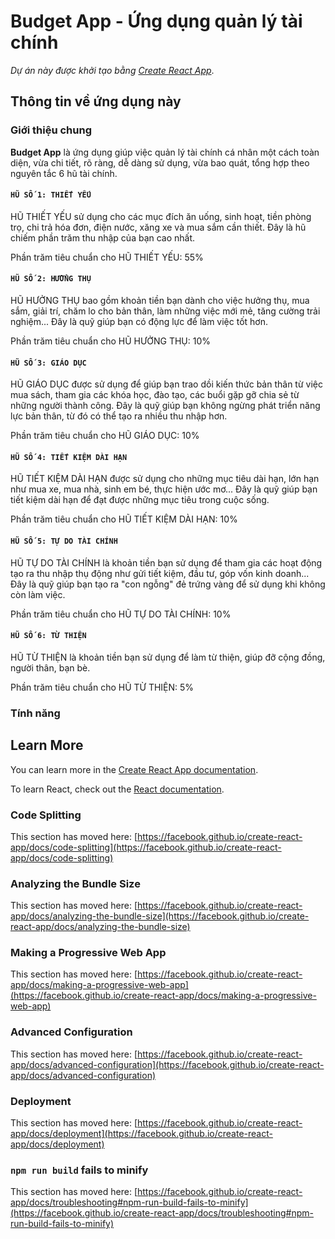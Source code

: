 # Budget App - Ứng dụng quản lý tài chính

*Dự án này được khởi tạo bằng [Create React App](https://github.com/facebook/create-react-app)*.

## Thông tin về ứng dụng này

### Giới thiệu chung

**Budget App** là ứng dụng giúp việc quản lý tài chính cá nhân một cách toàn diện, vừa chi tiết, rõ ràng, dễ dàng sử dụng, vừa bao quát, tổng hợp theo nguyên tắc 6 hũ tài chính.

#### `HŨ SỐ 1: THIẾT YẾU`

HŨ THIẾT YẾU sử dụng cho các mục đích ăn uống, sinh hoạt, tiền phòng trọ, chi trả hóa đơn, điện nước, xăng xe và mua sắm cần thiết. Đây là hũ chiếm phần trăm thu nhập của bạn cao nhất.

Phần trăm tiêu chuẩn cho HŨ THIẾT YẾU: 55%

#### `HŨ SỐ 2: HƯỞNG THỤ`

HŨ HƯỞNG THỤ bao gồm khoản tiền bạn dành cho việc hưởng thụ, mua sắm, giải trí, chăm lo cho bản thân, làm những việc mới mẻ, tăng cường trải nghiệm... Đây là quỹ giúp bạn có động lực để làm việc tốt hơn.

Phần trăm tiêu chuẩn cho HŨ HƯỞNG THỤ: 10%

#### `HŨ SỐ 3: GIÁO DỤC`

HŨ GIÁO DỤC được sử dụng để giúp bạn trao dồi kiến thức bản thân từ việc mua sách, tham gia các khóa học, đào tạo, các buổi gặp gỡ chia sẻ từ những người thành công. Đây là quỹ giúp bạn không ngừng phát triển năng lực bản thân, từ đó có thể tạo ra nhiều thu nhập hơn.

Phần trăm tiêu chuẩn cho HŨ GIÁO DỤC: 10%

#### `HŨ SỐ 4: TIẾT KIỆM DÀI HẠN`

HŨ TIẾT KIỆM DÀI HẠN được sử dụng cho những mục tiêu dài hạn, lớn hạn như mua xe, mua nhà, sinh em bé, thực hiện ước mơ... Đây là quỹ giúp bạn tiết kiệm dài hạn để đạt được những mục tiêu trong cuộc sống.

Phần trăm tiêu chuẩn cho HŨ TIẾT KIỆM DÀI HẠN: 10%

#### `HŨ SỐ 5: TỰ DO TÀI CHÍNH`

HŨ TỰ DO TÀI CHÍNH là khoản tiền bạn sử dụng để tham gia các hoạt động tạo ra thu nhập thụ động như gửi tiết kiệm, đầu tư, góp vốn kinh doanh... Đây là quỹ giúp bạn tạo ra "con ngỗng" đẻ trứng vàng để sử dụng khi không còn làm việc.

Phần trăm tiêu chuẩn cho HŨ TỰ DO TÀI CHÍNH: 10%

#### `HŨ SỐ 6: TỪ THIỆN`

HŨ TỪ THIỆN là khoản tiền bạn sử dụng để làm từ thiện, giúp đỡ cộng đồng, người thân, bạn bè.

Phần trăm tiêu chuẩn cho HŨ TỪ THIỆN: 5%

### Tính năng

## Learn More

You can learn more in the [Create React App documentation](https://facebook.github.io/create-react-app/docs/getting-started).

To learn React, check out the [React documentation](https://reactjs.org/).

### Code Splitting

This section has moved here: [https://facebook.github.io/create-react-app/docs/code-splitting](https://facebook.github.io/create-react-app/docs/code-splitting)

### Analyzing the Bundle Size

This section has moved here: [https://facebook.github.io/create-react-app/docs/analyzing-the-bundle-size](https://facebook.github.io/create-react-app/docs/analyzing-the-bundle-size)

### Making a Progressive Web App

This section has moved here: [https://facebook.github.io/create-react-app/docs/making-a-progressive-web-app](https://facebook.github.io/create-react-app/docs/making-a-progressive-web-app)

### Advanced Configuration

This section has moved here: [https://facebook.github.io/create-react-app/docs/advanced-configuration](https://facebook.github.io/create-react-app/docs/advanced-configuration)

### Deployment

This section has moved here: [https://facebook.github.io/create-react-app/docs/deployment](https://facebook.github.io/create-react-app/docs/deployment)

### `npm run build` fails to minify

This section has moved here: [https://facebook.github.io/create-react-app/docs/troubleshooting#npm-run-build-fails-to-minify](https://facebook.github.io/create-react-app/docs/troubleshooting#npm-run-build-fails-to-minify)
